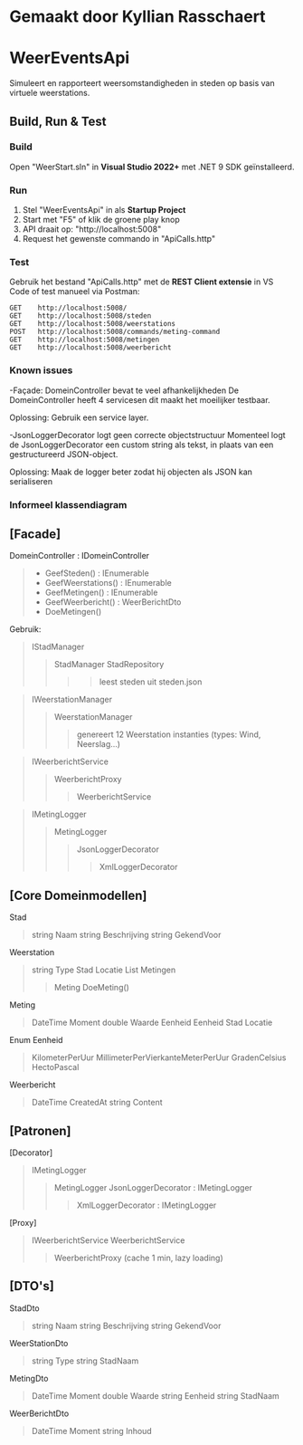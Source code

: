 # Gemaakt door Kyllian Rasschaert
# WeerEventsApi

Simuleert en rapporteert weersomstandigheden in steden op basis van virtuele weerstations.


## Build, Run & Test

### Build
Open "WeerStart.sln" in **Visual Studio 2022+** met .NET 9 SDK geïnstalleerd.

### Run
1. Stel "WeerEventsApi" in als **Startup Project**
2. Start met "F5" of klik de groene play knop
3. API draait op: "http://localhost:5008"
4. Request het gewenste commando in "ApiCalls.http"

### Test
Gebruik het bestand "ApiCalls.http" met de **REST Client extensie** in VS Code of test manueel via Postman:

```http
GET    http://localhost:5008/
GET    http://localhost:5008/steden
GET    http://localhost:5008/weerstations
POST   http://localhost:5008/commands/meting-command
GET    http://localhost:5008/metingen
GET    http://localhost:5008/weerbericht
```
### Known issues
-Façade: DomeinController bevat te veel afhankelijkheden
De DomeinController heeft 4 servicesen dit maakt het moeilijker testbaar.
  
Oplossing: Gebruik een service layer.

-JsonLoggerDecorator logt geen correcte objectstructuur
Momenteel logt de JsonLoggerDecorator een custom string als tekst, in plaats van een gestructureerd JSON-object.

Oplossing: Maak de logger beter zodat hij objecten als JSON kan serialiseren

### Informeel klassendiagram

[Facade]
------------------------------------
DomeinController : IDomeinController
>+ GeefSteden() : IEnumerable<StadDto>
>+ GeefWeerstations() : IEnumerable<WeerStationDto>
>+ GeefMetingen() : IEnumerable<MetingDto>
>+ GeefWeerbericht() : WeerBerichtDto
>+ DoeMetingen()

Gebruik:
> IStadManager
>>StadManager
>>StadRepository
>>>>leest steden uit steden.json

>IWeerstationManager
>>WeerstationManager
>>>genereert 12 Weerstation instanties (types: Wind, Neerslag...)

>IWeerberichtService
>>WeerberichtProxy
>>>WeerberichtService

>IMetingLogger
>>MetingLogger
>>>JsonLoggerDecorator
>>>>XmlLoggerDecorator


[Core Domeinmodellen]
------------------------------------
Stad
>string Naam
>string Beschrijving
>string GekendVoor

Weerstation
>string Type
>Stad Locatie
>List<Meting> Metingen
>>Meting DoeMeting()

Meting
>DateTime Moment
>double Waarde
>Eenheid Eenheid
>Stad Locatie

Enum Eenheid
>KilometerPerUur
>MillimeterPerVierkanteMeterPerUur
>GradenCelsius
>HectoPascal

Weerbericht
>DateTime CreatedAt
>string Content


[Patronen]
------------------------------------

[Decorator]
>IMetingLogger
>>MetingLogger
>>JsonLoggerDecorator : IMetingLogger
>>>XmlLoggerDecorator : IMetingLogger

[Proxy]
>IWeerberichtService
>WeerberichtService
>>WeerberichtProxy (cache 1 min, lazy loading)


[DTO's]
------------------------------------
StadDto
>string Naam
>string Beschrijving
>string GekendVoor

WeerStationDto
>string Type
>string StadNaam

MetingDto
>DateTime Moment
>double Waarde
>string Eenheid
>string StadNaam

WeerBerichtDto
>DateTime Moment
>string Inhoud
